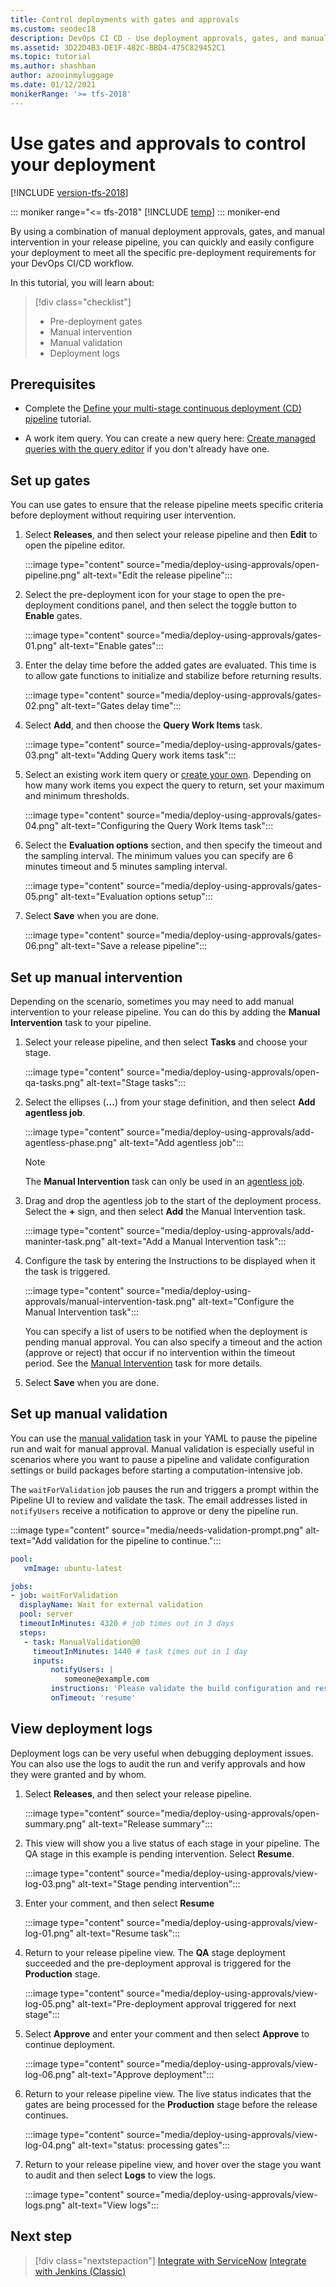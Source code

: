 ```yaml
---
title: Control deployments with gates and approvals
ms.custom: seodec18
description: DevOps CI CD - Use deployment approvals, gates, and manual intervention to control your deployment
ms.assetid: 3D22D4B3-DE1F-482C-BBD4-475C829452C1
ms.topic: tutorial
ms.author: shashban
author: azooinmyluggage
ms.date: 01/12/2021
monikerRange: '>= tfs-2018'
---
```


# Use gates and approvals to control your deployment

[!INCLUDE [version-tfs-2018](../includes/version-tfs-2018.md)]

::: moniker range="<= tfs-2018"
[!INCLUDE [temp](../includes/concept-rename-note.md)]
::: moniker-end

By using a combination of manual deployment approvals, gates, and manual intervention in your release pipeline, you can quickly and easily configure your deployment to meet all the specific pre-deployment requirements for your DevOps CI/CD workflow.

In this tutorial, you will learn about:

> [!div class="checklist"]
> * Pre-deployment gates
> * Manual intervention
> * Manual validation
> * Deployment logs

## Prerequisites

- Complete the [Define your multi-stage continuous deployment (CD) pipeline](define-multistage-release-process.md) tutorial.

- A work item query. You can create a new query here: [Create managed queries with the query editor](../../boards/queries/using-queries.md) if you don't already have one.

<a name="configure-gate"></a>

## Set up gates

You can use gates to ensure that the release pipeline meets specific criteria before deployment without requiring user intervention.

1. Select **Releases**, and then select your release pipeline and then **Edit** to open the pipeline editor.

    :::image type="content" source="media/deploy-using-approvals/open-pipeline.png" alt-text="Edit the release pipeline":::

1. Select the pre-deployment icon for your stage to open the pre-deployment conditions panel, and then select the toggle button to **Enable** gates.   

    :::image type="content" source="media/deploy-using-approvals/gates-01.png" alt-text="Enable gates":::

1. Enter the delay time before the added gates are evaluated. This time is to allow gate functions to initialize and stabilize before returning results.

    :::image type="content" source="media/deploy-using-approvals/gates-02.png" alt-text="Gates delay time":::

1. Select **Add**, and then choose the **Query Work Items** task.

    :::image type="content" source="media/deploy-using-approvals/gates-03.png" alt-text="Adding Query work items task":::

1. Select an existing work item query or [create your own](../../boards/queries/using-queries.md). Depending on how many work items you expect the query to return, set your maximum and minimum thresholds.

    :::image type="content" source="media/deploy-using-approvals/gates-04.png" alt-text="Configuring the Query Work Items task":::

1. Select the **Evaluation options** section, and then specify the timeout and the sampling interval. The minimum values you can specify are 6 minutes timeout and 5 minutes sampling interval.

    :::image type="content" source="media/deploy-using-approvals/gates-05.png" alt-text="Evaluation options setup":::

1. Select **Save** when you are done.

    :::image type="content" source="media/deploy-using-approvals/gates-06.png" alt-text="Save a release pipeline":::

<a name="configure-maninter"></a>
   
## Set up manual intervention 

Depending on the scenario, sometimes you may need to add manual intervention to your release pipeline. You can do this by adding the **Manual Intervention** task to your pipeline.

1. Select your release pipeline, and then select **Tasks** and choose your stage.

    :::image type="content" source="media/deploy-using-approvals/open-qa-tasks.png" alt-text="Stage tasks":::

1. Select the ellipses (**...**) from your stage definition, and then select **Add agentless job**.

    :::image type="content" source="media/deploy-using-approvals/add-agentless-phase.png" alt-text="Add agentless job":::

   > [!NOTE]
   > The **Manual Intervention** task can only be used in an [agentless job](../process/phases.md#server-jobs).

1. Drag and drop the agentless job to the start of the deployment process. Select the **+** sign, and then select **Add** the Manual Intervention task.

    :::image type="content" source="media/deploy-using-approvals/add-maninter-task.png" alt-text="Add a Manual Intervention task":::

1. Configure the task by entering the Instructions to be displayed when it the task is triggered.

    :::image type="content" source="media/deploy-using-approvals/manual-intervention-task.png" alt-text="Configure the Manual Intervention task":::

   You can specify a list of users to be notified when the deployment is pending manual approval. You can also specify a timeout and the action (approve or reject)
   that occur if no intervention within the timeout period. See the [Manual Intervention](../tasks/utility/manual-intervention.md) task for more details.

1. Select **Save** when you are done.

<a name="view-approvals"></a>

## Set up manual validation 

You can use the [manual validation](../tasks/utility/manual-validation.md) task in your YAML to pause the pipeline run and wait for manual approval. Manual validation is especially useful in scenarios where you want to pause a pipeline and validate configuration settings or build packages before starting a computation-intensive job.

The `waitForValidation` job pauses the run and triggers a prompt within the Pipeline UI to review and validate the task. The email addresses listed in `notifyUsers` receive a notification to approve or deny the pipeline run. 

:::image type="content" source="media/needs-validation-prompt.png" alt-text="Add validation for the pipeline to continue.":::
    

```YAML
pool: 
   vmImage: ubuntu-latest

jobs:
- job: waitForValidation
  displayName: Wait for external validation  
  pool: server    
  timeoutInMinutes: 4320 # job times out in 3 days
  steps:   
   - task: ManualValidation@0
     timeoutInMinutes: 1440 # task times out in 1 day
     inputs:
         notifyUsers: |
            someone@example.com
         instructions: 'Please validate the build configuration and resume'
         onTimeout: 'resume'
```

## View deployment logs

Deployment logs can be very useful when debugging deployment issues. You can also use the logs to audit the run and verify approvals and how they were granted and by whom. 

1. Select **Releases**, and then select your release pipeline.

    :::image type="content" source="media/deploy-using-approvals/open-summary.png" alt-text="Release summary":::

1. This view will show you a live status of each stage in your pipeline. The QA stage in this example is pending intervention. Select **Resume**. 

    :::image type="content" source="media/deploy-using-approvals/view-log-03.png" alt-text="Stage pending intervention":::

1. Enter your comment, and then select **Resume**

    :::image type="content" source="media/deploy-using-approvals/view-log-01.png" alt-text="Resume task":::

1. Return to your release pipeline view. The **QA** stage deployment succeeded and the pre-deployment approval is triggered for the **Production** stage.

    :::image type="content" source="media/deploy-using-approvals/view-log-05.png" alt-text="Pre-deployment approval triggered for next stage":::

1. Select **Approve** and enter your comment and then select **Approve** to continue deployment.

    :::image type="content" source="media/deploy-using-approvals/view-log-06.png" alt-text="Approve deployment":::

1. Return to your release pipeline view. The live status indicates that the gates are being processed for the **Production** stage before the release continues.  

    :::image type="content" source="media/deploy-using-approvals/view-log-04.png" alt-text="status: processing gates":::

1. Return to your release pipeline view, and hover over the stage you want to audit and then select **Logs** to view the logs. 

    :::image type="content" source="media/deploy-using-approvals/view-logs.png" alt-text="View logs":::

## Next step

> [!div class="nextstepaction"]
> [Integrate with ServiceNow](approvals/servicenow.md)
> [Integrate with Jenkins (Classic)](integrate-jenkins-pipelines-cicd.md)
